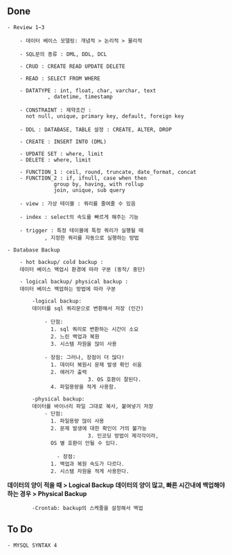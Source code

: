 ## Done

	- Review 1~3

		- 데이터 베이스 모델링: 개념적 > 논리적 > 물리적
		
		- SQL문의 종류 : DML, DDL, DCL
		
		- CRUD : CREATE READ UPDATE DELETE
		
		- READ : SELECT FROM WHERE
		
		- DATATYPE : int, float, char, varchar, text 
			     , datetime, timestamp
		
		- CONSTRAINT : 제약조건 : 
		  not null, unique, primary key, default, foreign key
		
		- DDL : DATABASE, TABLE 설정 : CREATE, ALTER, DROP
		
		- CREATE : INSERT INTO (DML)
		
		- UPDATE SET : where, limit
		- DELETE : where, limit

		- FUNCTION_1 : ceil, round, truncate, date_format, concat
		- FUNCTION_2 : if, ifnull, case when then
			       group by, having, with rollup
			       join, unique, sub query

		- view : 가상 테이블 : 쿼리를 줄여줄 수 있음
		
		- index : select의 속도를 빠르게 해주는 기능
		
		- trigger : 특정 테이블에 특정 쿼리가 실행될 때
			    , 지정한 쿼리를 자동으로 실행하는 방법

	- Database Backup

		- hot backup/ cold backup : 
		데이터 베이스 백업시 환경에 따라 구분 (동작/ 중단)
		
		- logical backup/ physical backup : 
		데이터 베이스 백업하는 방법에 따라 구분 
			
			-logical backup: 
			데이터를 sql 쿼리문으로 변환해서 저장 (인간)
				
				- 단점: 
				  1. sql 쿼리로 변환하는 시간이 소요 
				  2. 느린 백업과 복원 
				  3. 시스템 자원을 많이 사용
                    		
				- 장점: 그러나, 장점이 더 많다!
				  1. 데이터 복원시 문제 발생 확인 쉬움
				  2. 에러가 출력
                      		  3. OS 호환이 잘된다. 
				  4. 파일용량을 적게 사용함.
				  
			-physical backup: 
			데이터를 바이너리 파일 그대로 복사, 붙여넣기 저장 
				- 단점: 
				  1. 파일용량 많이 사용
				  2. 문제 발생에 대한 확인이 거의 불가능
                    		  3. 인코딩 방법이 제각각이라, 
				  OS 별 호환이 안될 수 있다.
                    
		    		- 장점: 
				  1. 백업과 복원 속도가 다르다. 
				  2. 시스템 자원을 적게 사용한다.


**데이터의 양이 적을 때 > Logical Backup**
**데이터의 양이 많고, 빠른 시간내에 백업해야하는 경우 > Physical Backup**

			-Crontab: backup의 스케줄을 설정해서 백업

## To Do

	- MYSQL SYNTAX 4
